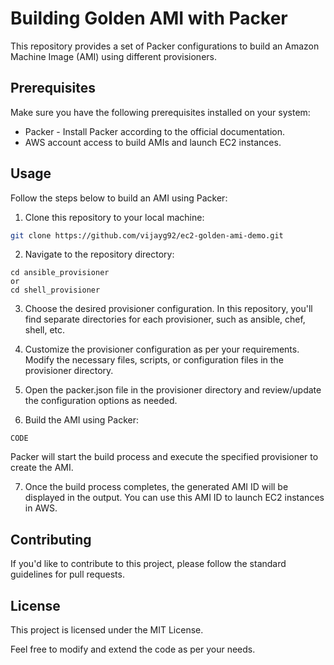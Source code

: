 # Building Golden AMI with Packer

This repository provides a set of Packer configurations to build an Amazon Machine Image (AMI) using different provisioners.

## Prerequisites

Make sure you have the following prerequisites installed on your system:

* Packer - Install Packer according to the official documentation.
* AWS account access to build AMIs and launch EC2 instances.

## Usage

Follow the steps below to build an AMI using Packer:
1. Clone this repository to your local machine:
```bash
git clone https://github.com/vijayg92/ec2-golden-ami-demo.git
```
2. Navigate to the repository directory:
```
cd ansible_provisioner                                          
or
cd shell_provisioner
```

3. Choose the desired provisioner configuration. In this repository, you'll find separate directories for each provisioner, such as ansible, chef, shell, etc.

4. Customize the provisioner configuration as per your requirements. Modify the necessary files, scripts, or configuration files in the provisioner directory.

5. Open the packer.json file in the provisioner directory and review/update the configuration options as needed.

6. Build the AMI using Packer:
```
CODE
```

Packer will start the build process and execute the specified provisioner to create the AMI.

7. Once the build process completes, the generated AMI ID will be displayed in the output. You can use this AMI ID to launch EC2 instances in AWS.

## Contributing

If you'd like to contribute to this project, please follow the standard guidelines for pull requests.

## License

This project is licensed under the MIT License.

Feel free to modify and extend the code as per your needs.
